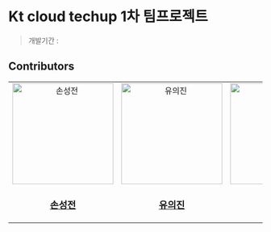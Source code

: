 # Kt cloud techup 1차 팀프로젝트

> 개발기간 :

## Contributors
<table align="center">
<tbody>
    <td align="center">
        <a href="https://github.com/AkiStory">
            <img src="https://avatars.githubusercontent.com/u/235607122?v=4" width="200px;" height="200px;" alt="손성전"/>
            <h3><b>손성전</b></h3>
        </a>
    </td>
    <td align="center">
        <a href="https://github.com/ejinn1">
            <img src="https://avatars.githubusercontent.com/u/101779861?v=4" width="200px;" height="200px;" alt="유의진"/>
            <h3><b>유의진</b></h3>
        </a>
    </td>
    <td align="center">
        <a href="https://github.com/gichan222">
            <img src="https://avatars.githubusercontent.com/u/139845008?v=4" width="200px;" height="200px;" alt="김기찬"/>
            <h3><b>김기찬</b></h3>
        </a>
    </td>
</tbody>
</table>